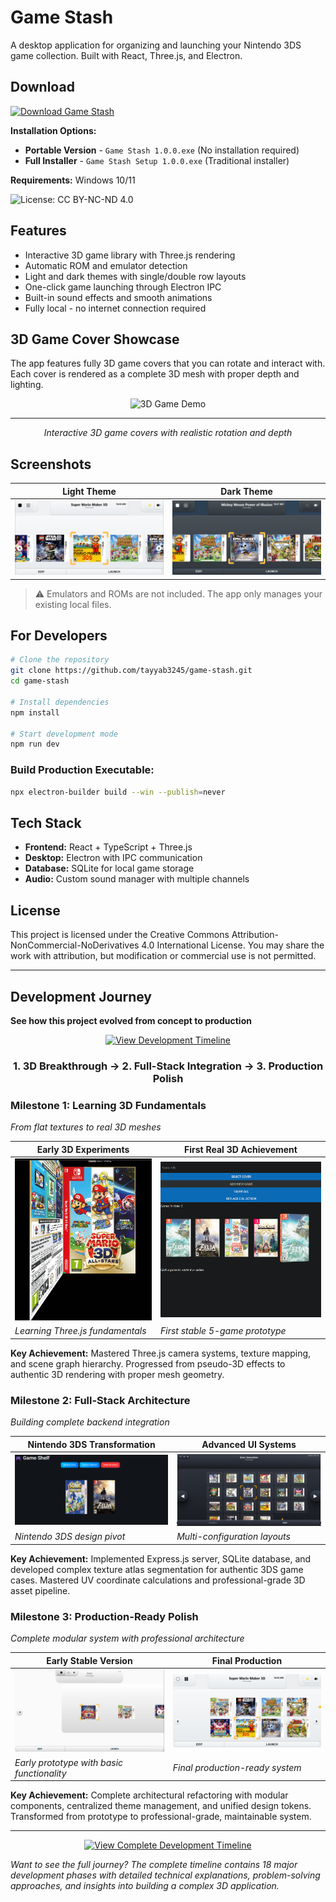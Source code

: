 # Game Stash

A desktop application for organizing and launching your Nintendo 3DS game collection. Built with React, Three.js, and Electron.

## Download

[![Download Game Stash](https://img.shields.io/badge/Download-Game%20Stash%20v1.0.0-blue?style=for-the-badge&logo=download)](https://github.com/tayyab3245/game-library/releases/latest)

**Installation Options:**
- **Portable Version** - `Game Stash 1.0.0.exe` (No installation required)
- **Full Installer** - `Game Stash Setup 1.0.0.exe` (Traditional installer)

**Requirements:** Windows 10/11

![License: CC BY-NC-ND 4.0](https://img.shields.io/badge/License-CC%20BY--NC--ND%204.0-lightgrey.svg)

## Features

- Interactive 3D game library with Three.js rendering
- Automatic ROM and emulator detection
- Light and dark themes with single/double row layouts
- One-click game launching through Electron IPC
- Built-in sound effects and smooth animations
- Fully local - no internet connection required

## 3D Game Cover Showcase

The app features fully 3D game covers that you can rotate and interact with. Each cover is rendered as a complete 3D mesh with proper depth and lighting.

<div align="center">

![3D Game Demo](src/assets/screenshots/3d-game-demo.gif)

---

*Interactive 3D game covers with realistic rotation and depth*

</div>

## Screenshots

| Light Theme | Dark Theme |
|-------------|------------|
| ![Light Theme](src/assets/screenshots/light-theme-single-row.png) | ![Dark Theme](src/assets/screenshots/dark-theme-single-row.png) |

> ⚠️ Emulators and ROMs are not included. The app only manages your existing local files.

## For Developers

```bash
# Clone the repository
git clone https://github.com/tayyab3245/game-stash.git
cd game-stash

# Install dependencies
npm install

# Start development mode
npm run dev
```

### Build Production Executable:
```bash
npx electron-builder build --win --publish=never
```

## Tech Stack

- **Frontend:** React + TypeScript + Three.js
- **Desktop:** Electron with IPC communication
- **Database:** SQLite for local game storage
- **Audio:** Custom sound manager with multiple channels

## License

This project is licensed under the Creative Commons Attribution-NonCommercial-NoDerivatives 4.0 International License. You may share the work with attribution, but modification or commercial use is not permitted.

---

## Development Journey

**See how this project evolved from concept to production**

<div align="center">

[![View Development Timeline](https://img.shields.io/badge/View-Development%20Timeline-green?style=for-the-badge&logo=timeline)](src/assets/screenshots/my-progress/progress-log.md)

### **1. 3D Breakthrough** → **2. Full-Stack Integration** → **3. Production Polish**

</div>

### **Milestone 1: Learning 3D Fundamentals**
*From flat textures to real 3D meshes*

<div align="center">

| Early 3D Experiments | First Real 3D Achievement |
|---------------------|---------------------------|
| ![First 3D Attempt](src/assets/screenshots/my-progress/first-3d-cover-attempt1.png) | ![Five Game Covers](src/assets/screenshots/my-progress/initial-version-with-3d-mesh-render.png) |
| *Learning Three.js fundamentals* | *First stable 5-game prototype* |

</div>

**Key Achievement:** Mastered Three.js camera systems, texture mapping, and scene graph hierarchy. Progressed from pseudo-3D effects to authentic 3D rendering with proper mesh geometry.

### **Milestone 2: Full-Stack Architecture**
*Building complete backend integration*

<div align="center">

| Nintendo 3DS Transformation | Advanced UI Systems |
|-------------------|-------------------|
| ![3DS Approach](src/assets/screenshots/my-progress/changed-approach-to-3ds.png) | ![Grid Layouts](src/assets/screenshots/my-progress/3-grid-layouts.png) |
| *Nintendo 3DS design pivot* | *Multi-configuration layouts* |

</div>

**Key Achievement:** Implemented Express.js server, SQLite database, and developed complex texture atlas segmentation for authentic 3DS game cases. Mastered UV coordinate calculations and professional-grade 3D asset pipeline.

### **Milestone 3: Production-Ready Polish**
*Complete modular system with professional architecture*

<div align="center">

| **Early Stable Version** | **Final Production** |
|-------------------------|----------------------------|
| ![Early Light](src/assets/screenshots/my-progress/stable-light-version.png) | ![Final Light](src/assets/screenshots/my-progress/final-light.png) |
| *Early prototype with basic functionality* | *Final production-ready system* |

</div>

**Key Achievement:** Complete architectural refactoring with modular components, centralized theme management, and unified design tokens. Transformed from prototype to professional-grade, maintainable system.

---

<div align="center">

[![View Complete Development Timeline](https://img.shields.io/badge/View%20Complete-Development%20Timeline-orange?style=for-the-badge&logo=timeline&logoColor=white)](src/assets/screenshots/my-progress/progress-log.md)

</div>

*Want to see the full journey? The complete timeline contains 18 major development phases with detailed technical explanations, problem-solving approaches, and insights into building a complex 3D application.*
